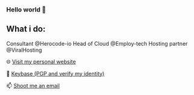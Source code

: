 ### Hello world 👋

<h2>
 What i do:
</h2>

Consultant @Herocode-io
Head of Cloud @Employ-tech
Hosting partner @ViralHosting


:globe_with_meridians: [Visit my personal website](https://www.noahbohme.com "Personal Website")

:key: [Keybase (PGP and verify my identity)](https://www.soc.noahbohme.com/key "Keybase") 

:mailbox: [Shoot me an email](mailto:noah@noahbohme.com "Email")

